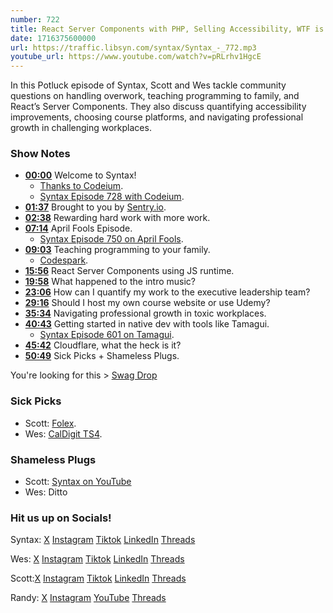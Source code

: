 ```yaml
---
number: 722
title: React Server Components with PHP, Selling Accessibility, WTF is Cloudflare + more
date: 1716375600000
url: https://traffic.libsyn.com/syntax/Syntax_-_772.mp3
youtube_url: https://www.youtube.com/watch?v=pRLrhv1HgcE
---
```


In this Potluck episode of Syntax, Scott and Wes tackle community questions on handling overwork, teaching programming to family, and React’s Server Components. They also discuss quantifying accessibility improvements, choosing course platforms, and navigating professional growth in challenging workplaces.

### Show Notes

* **[00:00](#t=00:00)** Welcome to Syntax!
    * [Thanks to Codeium](https://codeium.com/).
    * [Syntax Episode 728 with Codeium](https://syntax.fm/728).
* **[01:37](#t=01:37)** Brought to you by [Sentry.io](https://sentry.io/syntax).
* **[02:38](#t=02:38)** Rewarding hard work with more work.
* **[07:14](#t=07:14)** April Fools Episode.
    * [Syntax Episode 750 on April Fools](https://syntax.fm/show/750/new-css-and-javascript-you-should-be-using).
* **[09:03](#t=09:03)** Teaching programming to your family.
    * [Codespark](https://codespark.com/).
* **[15:56](#t=15:56)** React Server Components using JS runtime.
* **[19:58](#t=19:58)** What happened to the intro music?
* **[23:06](#t=23:06)** How can I quantify my work to the executive leadership team?
* **[29:16](#t=29:16)** Should I host my own course website or use Udemy?
* **[35:34](#t=35:34)** Navigating professional growth in toxic workplaces.
* **[40:43](#t=40:43)** Getting started in native dev with tools like Tamagui.
    * [Syntax Episode 601 on Tamagui](https://syntax.fm/show/601/supper-club-nate-weinert-and-tamagui).
* **[45:42](#t=45:42)** Cloudflare, what the heck is it?
* **[50:49](#t=50:49)** Sick Picks + Shameless Plugs.

You're looking for this > [Swag Drop](https://sentry.shop/discount/0MTCV1BCQQDW?redirect=%2Fproducts%2Fsentry-aint-broke-tee)

### Sick Picks

- Scott: [Folex](https://amzn.to/3xOie17).
- Wes: [CalDigit TS4](https://www.caldigit.com/thunderbolt-station-4/).

### Shameless Plugs

- Scott: [Syntax on YouTube](https://youtube.com/@syntaxfm)
- Wes: Ditto

### Hit us up on Socials!

Syntax: [X](https://twitter.com/syntaxfm) [Instagram](https://www.instagram.com/syntax_fm/) [Tiktok](https://www.tiktok.com/@syntaxfm) [LinkedIn](https://www.linkedin.com/company/96077407/admin/feed/posts/) [Threads](https://www.threads.net/@syntax_fm)

Wes: [X](https://twitter.com/wesbos) [Instagram](https://www.instagram.com/wesbos/) [Tiktok](https://www.tiktok.com/@wesbos) [LinkedIn](https://www.linkedin.com/in/wesbos/) [Threads](https://www.threads.net/@wesbos)

Scott:[X](https://twitter.com/stolinski) [Instagram](https://www.instagram.com/stolinski/) [Tiktok](https://www.tiktok.com/@stolinski) [LinkedIn](https://www.linkedin.com/in/stolinski/) [Threads](https://www.threads.net/@stolinski)

Randy: [X](https://twitter.com/randyrektor) [Instagram](https://www.instagram.com/randyrektor/) [YouTube](https://www.youtube.com/@randyrektor) [Threads](https://www.threads.net/@randyrektor)
